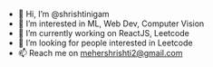 - 👋 Hi, I’m @shrishtinigam
- 👀 I’m interested in ML, Web Dev, Computer Vision
- 🌱 I’m currently working on ReactJS, Leetcode 
- 💞️ I’m looking for people interested in Leetcode
- 📫 Reach me on mehershrishti2@gmail.com

<!---
shrishtinigam/shrishtinigam is a ✨ special ✨ repository because its `README.md` (this file) appears on your GitHub profile.
You can click the Preview link to take a look at your changes.
--->
